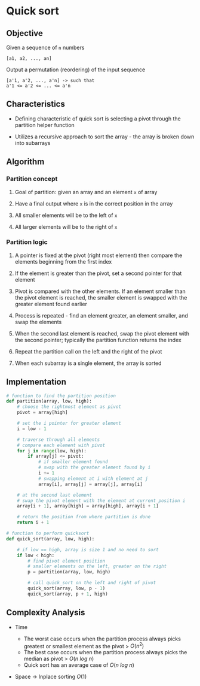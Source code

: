 # Quick sort

## Objective

Given a sequence of `n` numbers

```
[a1, a2, ..., an]
```

Output a permutation (reordering) of the input sequence
```
[a'1, a'2, ..., a'n] -> such that
a'1 <= a'2 <= ... <= a'n
```

## Characteristics

- Defining characteristic of quick sort is selecting a pivot through the partition helper function

- Utilizes a recursive approach to sort the array - the array is broken down into subarrays

## Algorithm

### Partition concept

1. Goal of partition: given an array and an element `x` of array

2. Have a final output where `x` is in the correct position in the array

3. All smaller elements will be to the left of `x`

4. All larger elements will be to the right of `x`

### Partition logic

1. A pointer is fixed at the pivot (right most element) then compare the elements beginning from the first index

2. If the element is greater than the pivot, set a second pointer for that element

3. Pivot is compared with the other elements. If an element smaller than the pivot element is reached, the smaller element is swapped with the greater element found earlier

4. Process is repeated - find an element greater, an element smaller, and swap the elements

5. When the second last element is reached, swap the pivot element with the second pointer; typically the partition function returns the index

6. Repeat the partition call on the left and the right of the pivot

7. When each subarray is a single element, the array is sorted

## Implementation

```python
# function to find the partition position
def partition(array, low, high):
    # choose the rightmost element as pivot
    pivot = array[high]

    # set the i pointer for greater element
    i = low - 1

    # traverse through all elements
    # compare each element with pivot
    for j in range(low, high):
        if array[j] <= pivot:
            # if smaller element found
            # swap with the greater element found by i
            i += 1
            # swapping element at i with element at j
            array[i], array[j] = array[j], array[i]

    # at the second last element
    # swap the pivot element with the element at current position i
    array[i + 1], array[high] = array[high], array[i + 1]

    # return the position from where partition is done
    return i + 1

# function to perform quicksort
def quick_sort(array, low, high):

    # if low == high, array is size 1 and no need to sort
    if low < high:
        # find pivot element position
        # smaller elements on the left, greater on the right
        p = partition(array, low, high)

        # call quick_sort on the left and right of pivot
        quick_sort(array, low, p - 1)
        quick_sort(array, p + 1, high)

```

## Complexity Analysis

- Time
    - The worst case occurs when the partition process always picks greatest or smallest element as the pivot > $O(n^2)$
    - The best case occurs when the partition process always picks the median as pivot > $O(n\ log\ n)$
    - Quick sort has an average case of $O(n\ log\ n)$

- Space -> Inplace sorting $O(1)$
